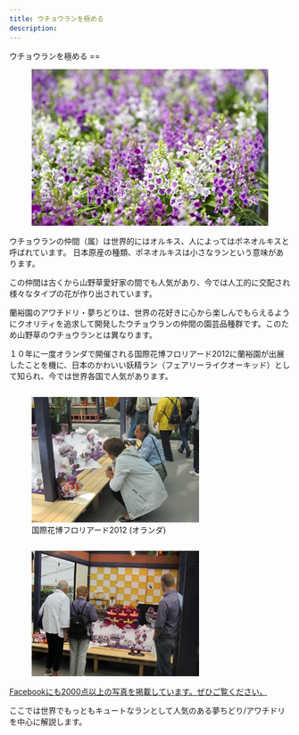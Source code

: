 ```yaml
---
title: ウチョウランを極める
description:
---
```

<link rel="stylesheet" href="/assets/stylesheets/ponerorchis.css" />
ウチョウランを極める
==
<figure>
  <img src="assets/images/ponerorchis_top.jpg">
</figure>
ウチョウランの仲間（属）は世界的にはオルキス、人によってはポネオルキスと呼ばれています。
日本原産の種類、ポネオルキスは小さなランという意味があります。

この仲間は古くから山野草愛好家の間でも人気があり、今では人工的に交配され様々なタイプの花が作り出されています。

蘭裕園のアワチドリ・夢ちどりは、世界の花好きに心から楽しんでもらえるようにクオリティを追求して開発したウチョウランの仲間の園芸品種群です。このため山野草のウチョウランとは異なります。

１０年に一度オランダで開催される国際花博フロリアード2012に蘭裕園が出展したことを機に、日本のかわいい妖精ラン（フェアリーライクオーキッド）として知られ、今では世界各国で人気があります。

<figure style="float: left; margin-right: 20px; width: 45%; min-width: 300px;">
  <img src="./assets/images/floriade2012_1.png">
  <figcaption>国際花博フロリアード2012 (オランダ)</figcaption>
</figure>

<figure style="float: left; width: 45%; min-width: 300px;">
<img src="./assets/images/floriade2012_2.png">
</figure>
<p style="clear:both;"></p>

<a class="facebook" href="http://fb.me/ranyuenjapan"><span>Facebookにも2000点以上の写真を掲載しています。ぜひご覧ください。</span></a>

ここでは世界でもっともキュートなランとして人気のある夢ちどり/アワチドリを中心に解説します。



